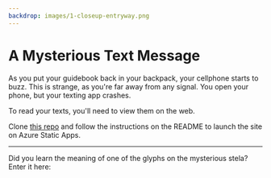 ```yaml
---
backdrop: images/1-closeup-entryway.png
---
```


# A Mysterious Text Message

As you put your guidebook back in your backpack, your cellphone starts to buzz. This is strange, as you're far away from any signal. You open your phone, but your texting app crashes.

To read your texts, you'll need to view them on the web.

Clone [this repo](https://github.com/MicrosoftDocs/Azure-Maya-Mystery-Challenge-1) and follow the instructions on the README to launch the site on Azure Static Apps.

<hr class="m-5"/>

Did you learn the meaning of one of the glyphs on the mysterious stela? Enter it here:

<Challenge1/>
